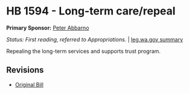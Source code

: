 # HB 1594 - Long-term care/repeal
**Primary Sponsor:** [Peter Abbarno](/person/leg/peter.abbarno.md)

*Status: First reading, referred to Appropriations.* | [leg.wa.gov summary](https://app.leg.wa.gov/billsummary?BillNumber=1594&Year=2021)

Repealing the long-term services and supports trust program.

## Revisions
* [Original Bill](1/)